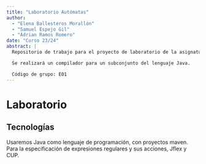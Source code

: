 ```yaml
---
title: "Laboratorio Autómatas"
author:
  - "Elena Ballesteros Morallón"
  - "Samuel Espejo Gil"
  - "Adrian Ramos Romero"
date: "Curso 23/24"
abstract: |
  Repositorio de trabajo para el proyecto de laboratorio de la asignatura Teoría de Autómatas y Computación, curso 23/24.

  Se realizará un compilador para un subconjunto del lenguaje Java.

  Código de grupo: E01
---
```


# Laboratorio

## Tecnologías

Usaremos Java como lenguaje de programación, con proyectos maven.
Para la especificación de expresiones regulares y sus acciones, Jflex y CUP.

